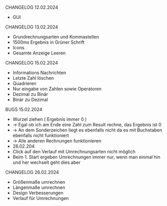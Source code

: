 CHANGELOG 12.02.2024
* GUI

CHANGELOG 13.02.2024
* Grundrechnungsarten und Kommastellen
* 1500ms Ergebnis in Grüner Schrift
* Icons
* Gesamte Anzeige Leeren


CHANGELOG 15.02.2024
* Informations Nachrichten
* Letzte Zahl löschen
* Quadrieren
* Nur eingabe von Zahlen sowie Operatoren
* Dezimal zu Binär
* Binär zu Dezimal

BUGS 15.02.2024
* Wurzel ziehen ( Ergebnis immer 0 )
*    -> Egal ob ich am Ende eine Zahl zum Result rechne, das Ergebnis ist 0
*    -> An dem Sonderzeichen liegt es ebenfalls nicht da es mit Buchstaben ebenfalls nicht funktioniert
*    -> Alle anderen Rechnungen funktionieren
* 26.02.204
* Click auf den Verlauf mit Umrechnungsarten nicht möglich
* Beim 1. Start ergeben Umrechnungen immer nur, wenn man einmal hin und her wechselt geht dies aber


CHANGELOG 26.02.2024
* Größenmaße umrechnen
* Längenmaße umrechnen
* Design Verbesserungen
* Verlauf für Umrechnungen
